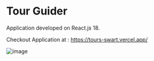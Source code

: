 # Tour Guider

Application developed on React.js 18.

Checkout Application at : https://tours-swart.vercel.app/

![image](https://user-images.githubusercontent.com/107784718/182147840-4a3c2f81-9380-41b2-aeb0-ef878ba9f90c.png)
